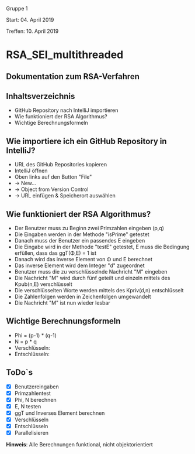 Gruppe 1

Start: 04. April 2019

Treffen: 10. April 2019

# **RSA_SEI_multithreaded**

## Dokumentation zum RSA-Verfahren

## Inhaltsverzeichnis
* GitHub Repository nach IntelliJ importieren
* Wie funktioniert der RSA Algorithmus?
* Wichtige Berechnungsformeln

## Wie importiere ich ein GitHub Repository in IntelliJ?
* URL des GitHub Repositories kopieren
* IntelliJ öffnen
* Oben links auf den Button "File"
* -> New...
* -> Object from Version Control
* -> URL einfügen & Speicherort auswählen

## Wie funktioniert der RSA Algorithmus?
* Der Benutzer muss zu Beginn zwei Primzahlen eingeben (p,q)
* Die Eingaben werden in der Methode "isPrime" getestet
* Danach muss der Benutzer ein passendes E eingeben
* Die Eingabe wird in der Methode "testE" getestet, E muss die Bedingung erfüllen, dass das ggT(Φ,E) = 1 ist
* Danach wird das inverse Element von Φ und E berechnet
* Das inverse Element wird dem Integer "d" zugeordnet
* Benutzer muss die zu verschlüsselnde Nachricht "M" eingeben
* Die Nachricht "M" wird durch fünf geteilt und einzeln mittels des Kpub(n,E) verschlüsselt
* Die verschlüsselten Worte werden mittels des Kpriv(d,n) entschlüsselt
* Die Zahlenfolgen werden in Zeichenfolgen umgewandelt
* Die Nachricht "M" ist nun wieder lesbar

## Wichtige Berechnungsformeln
* Phi = (p-1) * (q-1)
* N = p * q
* Verschlüsseln:
* Entschlüsseln:

## ToDo`s
* [x] Benutzereingaben
* [x] Primzahlentest
* [x] Phi, N berechnen
* [x] E, N testen
* [x] ggT und Inverses Element berechnen
* [x] Verschlüsseln
* [x] Entschlüsseln
* [x] Parallelisieren

**Hinweis**: Alle Berechnungen funktional, nicht objektorientiert
